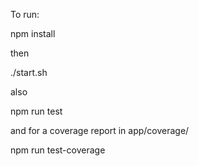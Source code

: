 To run:

npm install

then

./start.sh

also

npm run test

and for a coverage report in app/coverage/

npm run test-coverage